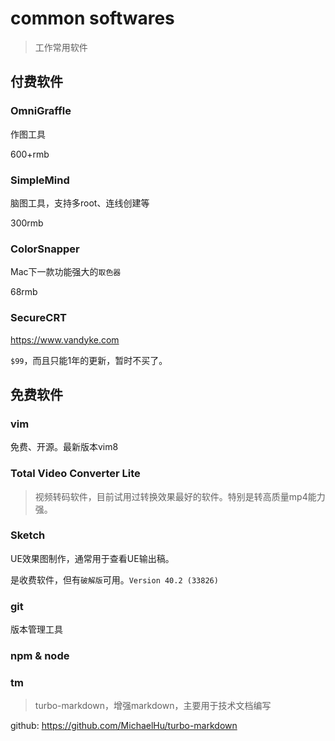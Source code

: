# common softwares

> 工作常用软件


## 付费软件

### OmniGraffle

作图工具

600+rmb


### SimpleMind

脑图工具，支持多root、连线创建等

300rmb


### ColorSnapper

Mac下一款功能强大的`取色器`

68rmb


### SecureCRT

<https://www.vandyke.com>

`$99`，而且只能1年的更新，暂时不买了。







## 免费软件

### vim

免费、开源。最新版本vim8


### Total Video Converter Lite

> 视频转码软件，目前试用过转换效果最好的软件。特别是转高质量mp4能力强。



### Sketch

UE效果图制作，通常用于查看UE输出稿。

是收费软件，但有`破解版`可用。`Version 40.2 (33826)`


### git

版本管理工具


### npm & node


### tm

> turbo-markdown，增强markdown，主要用于技术文档编写

github: <https://github.com/MichaelHu/turbo-markdown>


